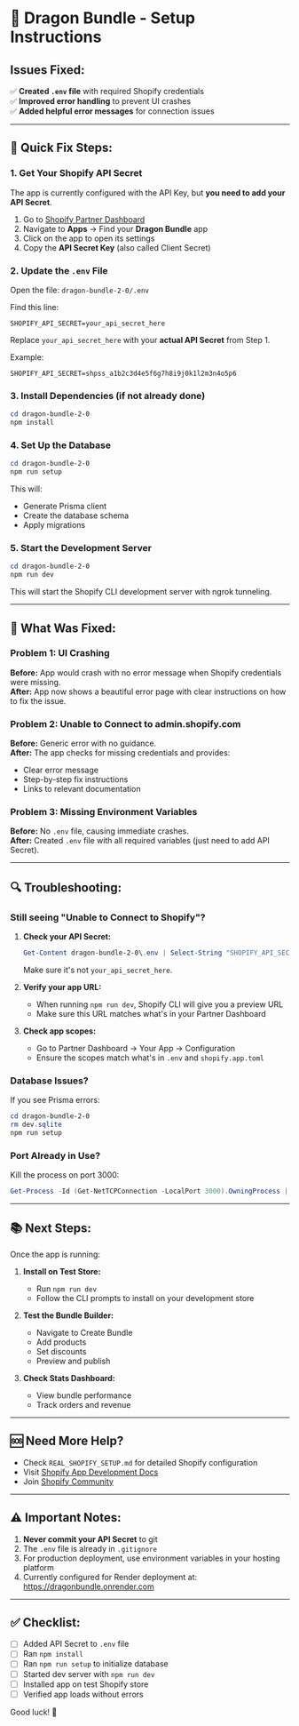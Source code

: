 # 🚀 Dragon Bundle - Setup Instructions

## Issues Fixed:
✅ **Created `.env` file** with required Shopify credentials  
✅ **Improved error handling** to prevent UI crashes  
✅ **Added helpful error messages** for connection issues  

---

## 🔧 Quick Fix Steps:

### 1. **Get Your Shopify API Secret**

The app is currently configured with the API Key, but **you need to add your API Secret**.

1. Go to [Shopify Partner Dashboard](https://partners.shopify.com)
2. Navigate to **Apps** → Find your **Dragon Bundle** app
3. Click on the app to open its settings
4. Copy the **API Secret Key** (also called Client Secret)

### 2. **Update the `.env` File**

Open the file: `dragon-bundle-2-0/.env`

Find this line:
```env
SHOPIFY_API_SECRET=your_api_secret_here
```

Replace `your_api_secret_here` with your **actual API Secret** from Step 1.

Example:
```env
SHOPIFY_API_SECRET=shpss_a1b2c3d4e5f6g7h8i9j0k1l2m3n4o5p6
```

### 3. **Install Dependencies (if not already done)**

```powershell
cd dragon-bundle-2-0
npm install
```

### 4. **Set Up the Database**

```powershell
cd dragon-bundle-2-0
npm run setup
```

This will:
- Generate Prisma client
- Create the database schema
- Apply migrations

### 5. **Start the Development Server**

```powershell
cd dragon-bundle-2-0
npm run dev
```

This will start the Shopify CLI development server with ngrok tunneling.

---

## 🎯 What Was Fixed:

### Problem 1: UI Crashing
**Before:** App would crash with no error message when Shopify credentials were missing.  
**After:** App now shows a beautiful error page with clear instructions on how to fix the issue.

### Problem 2: Unable to Connect to admin.shopify.com
**Before:** Generic error with no guidance.  
**After:** The app checks for missing credentials and provides:
- Clear error message
- Step-by-step fix instructions
- Links to relevant documentation

### Problem 3: Missing Environment Variables
**Before:** No `.env` file, causing immediate crashes.  
**After:** Created `.env` file with all required variables (just need to add API Secret).

---

## 🔍 Troubleshooting:

### Still seeing "Unable to Connect to Shopify"?

1. **Check your API Secret:**
   ```powershell
   Get-Content dragon-bundle-2-0\.env | Select-String "SHOPIFY_API_SECRET"
   ```
   Make sure it's not `your_api_secret_here`.

2. **Verify your app URL:**
   - When running `npm run dev`, Shopify CLI will give you a preview URL
   - Make sure this URL matches what's in your Partner Dashboard

3. **Check app scopes:**
   - Go to Partner Dashboard → Your App → Configuration
   - Ensure the scopes match what's in `.env` and `shopify.app.toml`

### Database Issues?

If you see Prisma errors:
```powershell
cd dragon-bundle-2-0
rm dev.sqlite
npm run setup
```

### Port Already in Use?

Kill the process on port 3000:
```powershell
Get-Process -Id (Get-NetTCPConnection -LocalPort 3000).OwningProcess | Stop-Process -Force
```

---

## 📚 Next Steps:

Once the app is running:

1. **Install on Test Store:**
   - Run `npm run dev`
   - Follow the CLI prompts to install on your development store

2. **Test the Bundle Builder:**
   - Navigate to Create Bundle
   - Add products
   - Set discounts
   - Preview and publish

3. **Check Stats Dashboard:**
   - View bundle performance
   - Track orders and revenue

---

## 🆘 Need More Help?

- Check `REAL_SHOPIFY_SETUP.md` for detailed Shopify configuration
- Visit [Shopify App Development Docs](https://shopify.dev/docs/apps)
- Join [Shopify Community](https://community.shopify.com/c/shopify-community/ct-p/en)

---

## ⚠️ Important Notes:

1. **Never commit your API Secret** to git
2. The `.env` file is already in `.gitignore`
3. For production deployment, use environment variables in your hosting platform
4. Currently configured for Render deployment at: https://dragonbundle.onrender.com

---

## ✅ Checklist:

- [ ] Added API Secret to `.env` file
- [ ] Ran `npm install`
- [ ] Ran `npm run setup` to initialize database
- [ ] Started dev server with `npm run dev`
- [ ] Installed app on test Shopify store
- [ ] Verified app loads without errors

Good luck! 🚀

